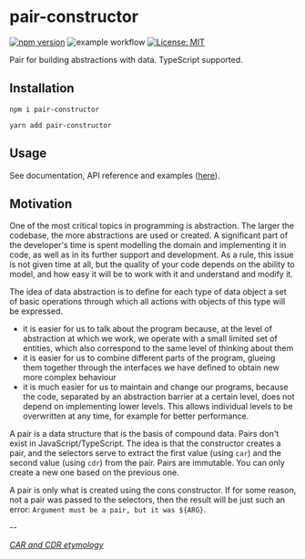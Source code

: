 # pair-constructor

[![npm version](https://badge.fury.io/js/pair-constructor.svg)](https://badge.fury.io/js/pair-constructor)
![example workflow](https://github.com/github/docs/actions/workflows/main.yml/badge.svg)
[![License: MIT](https://img.shields.io/badge/License-MIT-green.svg)](https://opensource.org/licenses/MIT)

Pair for building abstractions with data. TypeScript supported.

## Installation

```shell
npm i pair-constructor
```

```shell
yarn add pair-constructor
```

## Usage

See documentation, API reference and examples ([here](https://github.com/hnatiukr/pair-constructor/tree/main/docs#table-of-contents)).

## Motivation

One of the most critical topics in programming is abstraction. The larger the codebase, the more abstractions are used or created. A significant part of the developer's time is spent modelling the domain and implementing it in code, as well as in its further support and development. As a rule, this issue is not given time at all, but the quality of your code depends on the ability to model, and how easy it will be to work with it and understand and modify it.

The idea of data abstraction is to define for each type of data object a set of basic operations through which all actions with objects of this type will be expressed.

-   it is easier for us to talk about the program because, at the level of abstraction at which we work, we operate with a small limited set of entities, which also correspond to the same level of thinking about them
-   it is easier for us to combine different parts of the program, glueing them together through the interfaces we have defined to obtain new more complex behaviour
-   it is much easier for us to maintain and change our programs, because the code, separated by an abstraction barrier at a certain level, does not depend on implementing lower levels. This allows individual levels to be overwritten at any time, for example for better performance.

A pair is a data structure that is the basis of compound data. Pairs don't exist in JavaScript/TypeScript. The idea is that the constructor creates a pair, and the selectors serve to extract the first value (using `car`) and the second value (using `cdr`) from the pair. Pairs are immutable. You can only create a new one based on the previous one.

A pair is only what is created using the cons constructor. If for some reason, not a pair was passed to the selectors, then the result will be just such an error: `Argument must be a pair, but it was ${ARG}`.

--

_[CAR and CDR etymology](https://en.wikipedia.org/wiki/CAR_and_CDR)_
